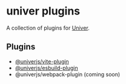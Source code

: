 # univer plugins

A collection of plugins for [Univer](https://github.com/dream-num/univer).

## Plugins

- [@univerjs/vite-plugin](packages/vite-plugin)
- [@univerjs/esbuild-plugin](packages/esbuild-plugin)
- @univerjs/webpack-plugin (coming soon)

